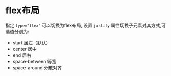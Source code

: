 # flex布局

指定 `type="flex"` 可以切换为flex布局, 设置 `justify` 属性切换子元素对其方式,可选值分别为:

- start 居左（默认）
- center 居中
- end 居右
- space-between 等宽
- space-around 分散对齐